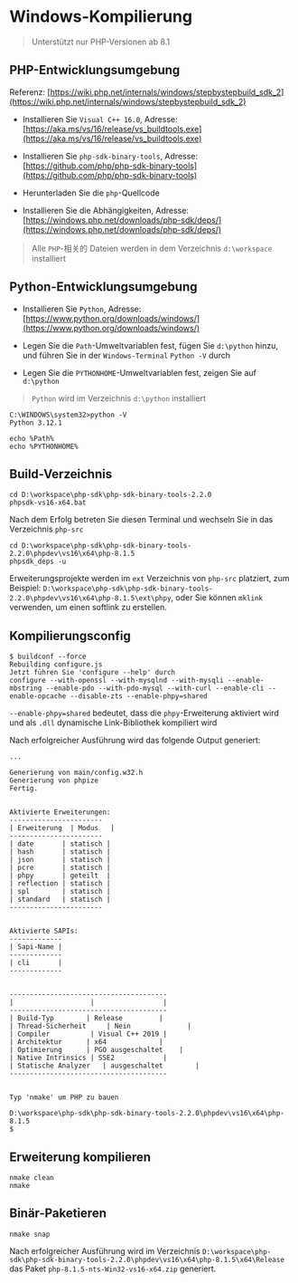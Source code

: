 # Windows-Kompilierung

> Unterstützt nur PHP-Versionen ab 8.1


## PHP-Entwicklungsumgebung

Referenz: [https://wiki.php.net/internals/windows/stepbystepbuild_sdk_2](https://wiki.php.net/internals/windows/stepbystepbuild_sdk_2)



- Installieren Sie `Visual C++ 16.0`, Adresse: [https://aka.ms/vs/16/release/vs_buildtools.exe](https://aka.ms/vs/16/release/vs_buildtools.exe)

- Installieren Sie `php-sdk-binary-tools`, Adresse: [https://github.com/php/php-sdk-binary-tools](https://github.com/php/php-sdk-binary-tools)

- Herunterladen Sie die `php`-Quellcode

- Installieren Sie die Abhängigkeiten, Adresse: [https://windows.php.net/downloads/php-sdk/deps/](https://windows.php.net/downloads/php-sdk/deps/)

> Alle `PHP`-相关的 Dateien werden in dem Verzeichnis `d:\workspace` installiert  


## Python-Entwicklungsumgebung



- Installieren Sie `Python`, Adresse: [https://www.python.org/downloads/windows/](https://www.python.org/downloads/windows/)

- Legen Sie die `Path`-Umweltvariablen fest, fügen Sie `d:\python` hinzu, und führen Sie in der `Windows-Terminal` `Python -V` durch

- Legen Sie die `PYTHONHOME`-Umweltvariablen fest, zeigen Sie auf `d:\python`

> `Python` wird im Verzeichnis `d:\python` installiert

```shell
C:\WINDOWS\system32>python -V
Python 3.12.1

echo %Path%
echo %PYTHONHOME%
```



## Build-Verzeichnis

```shell
cd D:\workspace\php-sdk\php-sdk-binary-tools-2.2.0
phpsdk-vs16-x64.bat
```

Nach dem Erfolg betreten Sie diesen Terminal und wechseln Sie in das Verzeichnis `php-src`

```shell
cd D:\workspace\php-sdk\php-sdk-binary-tools-2.2.0\phpdev\vs16\x64\php-8.1.5
phpsdk_deps -u
```

Erweiterungsprojekte werden im `ext` Verzeichnis von `php-src` platziert, zum Beispiel: `D:\workspace\php-sdk\php-sdk-binary-tools-2.2.0\phpdev\vs16\x64\php-8.1.5\ext\phpy`, oder Sie können `mklink` verwenden, um einen softlink zu erstellen.



## Kompilierungsconfig

```shell
$ buildconf --force
Rebuilding configure.js
Jetzt führen Sie 'configure --help' durch
configure --with-openssl --with-mysqlnd --with-mysqli --enable-mbstring --enable-pdo --with-pdo-mysql --with-curl --enable-cli --enable-opcache --disable-zts --enable-phpy=shared
```

`--enable-phpy=shared` bedeutet, dass die `phpy`-Erweiterung aktiviert wird und als `.dll` dynamische Link-Bibliothek kompiliert wird

Nach erfolgreicher Ausführung wird das folgende Output generiert:

```shell
...

Generierung von main/config.w32.h
Generierung von phpize
Fertig.


Aktivierte Erweiterungen:
-----------------------
| Erweiterung  | Modus   |
-----------------------
| date       | statisch |
| hash       | statisch |
| json       | statisch |
| pcre       | statisch |
| phpy       | geteilt  |
| reflection | statisch |
| spl        | statisch |
| standard   | statisch |
-----------------------


Aktivierte SAPIs:
-------------
| Sapi-Name |
-------------
| cli       |
-------------


---------------------------------------
|                   |                 |
---------------------------------------
| Build-Typ        | Release         |
| Thread-Sicherheit     | Nein              |
| Compiler          | Visual C++ 2019 |
| Architektur      | x64             |
| Optimierung      | PGO ausgeschaltet    |
| Native Intrinsics | SSE2            |
| Statische Analyzer   | ausgeschaltet        |
---------------------------------------


Typ 'nmake' um PHP zu bauen

D:\workspace\php-sdk\php-sdk-binary-tools-2.2.0\phpdev\vs16\x64\php-8.1.5
$
```



## Erweiterung kompilieren
```shell
nmake clean
nmake
```

## Binär-Paketieren

```shell
nmake snap
```

Nach erfolgreicher Ausführung wird im Verzeichnis `D:\workspace\php-sdk\php-sdk-binary-tools-2.2.0\phpdev\vs16\x64\php-8.1.5\x64\Release` das Paket `php-8.1.5-nts-Win32-vs16-x64.zip` generiert.
